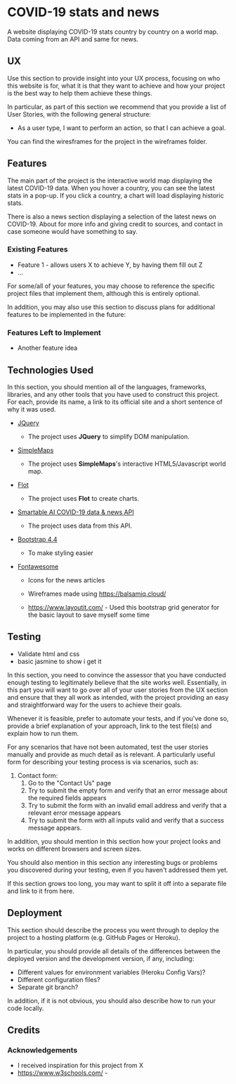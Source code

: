 # COVID-19 stats and news

A website displaying COVID-19 stats country by country on a world map. Data coming from an API and same for news.
 
## UX
 
Use this section to provide insight into your UX process, focusing on who this website is for, what it is that they want to achieve and how your project is the best way to help them achieve these things.

In particular, as part of this section we recommend that you provide a list of User Stories, with the following general structure:
- As a user type, I want to perform an action, so that I can achieve a goal.

You can find the wiresframes for the project in the wireframes folder.

## Features

The main part of the project is the interactive world map displaying the latest COVID-19 data. When you hover a country, you can see the latest stats in a pop-up. If you click a country, a chart will load displaying historic stats.

There is also a news section displaying a selection of the latest news on COVID-19. About for more info and giving credit to sources, and contact in case someone would have something to say.
 
### Existing Features
- Feature 1 - allows users X to achieve Y, by having them fill out Z
- ...

For some/all of your features, you may choose to reference the specific project files that implement them, although this is entirely optional.

In addition, you may also use this section to discuss plans for additional features to be implemented in the future:

### Features Left to Implement
- Another feature idea

## Technologies Used

In this section, you should mention all of the languages, frameworks, libraries, and any other tools that you have used to construct this project. For each, provide its name, a link to its official site and a short sentence of why it was used.

- [JQuery](https://jquery.com)
    - The project uses **JQuery** to simplify DOM manipulation.

- [SimpleMaps](https://simplemaps.com/resources/free-world-map)
    - The project uses **SimpleMaps**'s interactive HTML5/Javascript world map.

- [Flot](https://www.flotcharts.org)
    - The project uses **Flot** to create charts.

- [Smartable AI COVID-19 data & news API](https://developer.smartable.ai/)
    - The project uses data from this API.

- [Bootstrap 4.4](https://getbootstrap.com/)
    - To make styling easier

- [Fontawesome]( https://fontawesome.com/start)
    - Icons for the news articles

    - Wireframes made using https://balsamiq.cloud/
    
    - https://www.layoutit.com/ - Used this bootstrap grid generator for the basic layout to save myself some time


## Testing

* Validate html and css
* basic jasmine to show i get it

In this section, you need to convince the assessor that you have conducted enough testing to legitimately believe that the site works well. Essentially, in this part you will want to go over all of your user stories from the UX section and ensure that they all work as intended, with the project providing an easy and straightforward way for the users to achieve their goals.

Whenever it is feasible, prefer to automate your tests, and if you've done so, provide a brief explanation of your approach, link to the test file(s) and explain how to run them.

For any scenarios that have not been automated, test the user stories manually and provide as much detail as is relevant. A particularly useful form for describing your testing process is via scenarios, such as:

1. Contact form:
    1. Go to the "Contact Us" page
    2. Try to submit the empty form and verify that an error message about the required fields appears
    3. Try to submit the form with an invalid email address and verify that a relevant error message appears
    4. Try to submit the form with all inputs valid and verify that a success message appears.

In addition, you should mention in this section how your project looks and works on different browsers and screen sizes.

You should also mention in this section any interesting bugs or problems you discovered during your testing, even if you haven't addressed them yet.

If this section grows too long, you may want to split it off into a separate file and link to it from here.

## Deployment

This section should describe the process you went through to deploy the project to a hosting platform (e.g. GitHub Pages or Heroku).

In particular, you should provide all details of the differences between the deployed version and the development version, if any, including:
- Different values for environment variables (Heroku Config Vars)?
- Different configuration files?
- Separate git branch?

In addition, if it is not obvious, you should also describe how to run your code locally.


## Credits

### Acknowledgements

- I received inspiration for this project from X
- https://www.w3schools.com/ - 